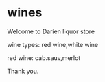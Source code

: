 # wines

Welcome to Darien liquor store

wine types: red wine,white wine

red wine: cab.sauv,merlot

Thank you.
